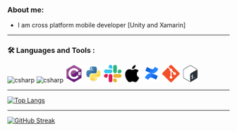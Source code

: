 <!-- hide this block due to useless for now
<div id="body" align="center">
    hey there
    <img src="https://media.giphy.com/media/hvRJCLFzcasrR4ia7z/giphy.gif" width="30px"/>
</div>
<div align="center">
    <img src="https://media.giphy.com/media/qgQUggAC3Pfv687qPC/giphy.gif" height="300"/>
</div>
-->
### About me:</br>
- I am cross platform mobile developer [Unity and Xamarin]


---

### :hammer_and_wrench: Languages and Tools :
<div>
  <img src="https://upload.wikimedia.org/wikipedia/commons/c/c4/Unity_2021.svg" alt="csharp" height="40"/>
  <img src="https://upload.wikimedia.org/wikipedia/commons/f/f2/Xamarin-logo.svg" alt="csharp" height="40"/>
  <img src="https://github.com/devicons/devicon/blob/master/icons/csharp/csharp-original.svg" alt="csharp" width="40" height="40"/>
  <img src="https://github.com/devicons/devicon/blob/master/icons/python/python-original.svg" alt="csharp" width="40" height="40"/>
  <img src="https://github.com/devicons/devicon/blob/master/icons/slack/slack-original.svg" alt="csharp" width="40" height="40"/>
  <img src="https://github.com/devicons/devicon/blob/master/icons/apple/apple-original.svg" alt="csharp" width="40" height="40"/>
  <img src="https://github.com/devicons/devicon/blob/master/icons/confluence/confluence-original.svg" alt="csharp" width="40" height="40"/>
  <img src="https://github.com/devicons/devicon/blob/master/icons/git/git-original.svg" alt="csharp" width="40" height="40"/>
  <img src="https://github.com/devicons/devicon/blob/master/icons/bash/bash-original.svg" alt="csharp" width="40" height="40"/>
</div>

---

[![Top Langs](https://github-readme-stats.vercel.app/api/top-langs/?username=artem-karaman&count_private=true&show_icons=true&theme=radical&layout=compact)](https://github.com/anuraghazra/github-readme-stats)

---

[![GitHub Streak](http://github-readme-streak-stats.herokuapp.com?user=artem-karaman&theme=dark&date_format=j%20M%5B%20Y%5D)](https://git.io/streak-stats)



<div id="badges" align="center">
  <img src="https://komarev.com/ghpvc/?username=artem-karaman&style=flat-square&color=blue" alt=""/>
</div>

<!--
**artem-karaman/artem-karaman** is a ✨ _special_ ✨ repository because its `README.md` (this file) appears on your GitHub profile.

Here are some ideas to get you started:

- 🔭 I’m currently working on ...
- 🌱 I’m currently learning ...
- 👯 I’m looking to collaborate on ...
- 🤔 I’m looking for help with ...
- 💬 Ask me about ...
- 📫 How to reach me: ...
- 😄 Pronouns: ...
- ⚡ Fun fact: ...
-->
